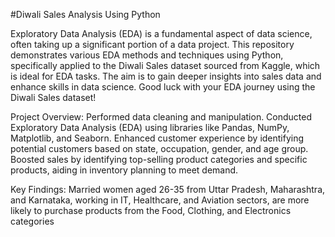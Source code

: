 #Diwali Sales Analysis Using Python

Exploratory Data Analysis (EDA) is a fundamental aspect of data science, often taking up a significant portion of a data project. This repository demonstrates various EDA methods and techniques using Python, specifically applied to the Diwali Sales dataset sourced from Kaggle, which is ideal for EDA tasks. The aim is to gain deeper insights into sales data and enhance skills in data science. Good luck with your EDA journey using the Diwali Sales dataset!

Project Overview:
Performed data cleaning and manipulation.
Conducted Exploratory Data Analysis (EDA) using libraries like Pandas, NumPy, Matplotlib, and Seaborn.
Enhanced customer experience by identifying potential customers based on state, occupation, gender, and age group.
Boosted sales by identifying top-selling product categories and specific products, aiding in inventory planning to meet demand.

Key Findings:
Married women aged 26-35 from Uttar Pradesh, Maharashtra, and Karnataka, working in IT, Healthcare, and Aviation sectors, are more likely to purchase products from the Food, Clothing, and Electronics categories
